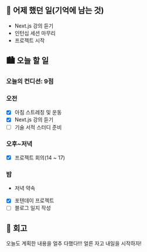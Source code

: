 ## 🌃 어제 했던 일(기억에 남는 것)

- Next.js 강의 듣기
- 인턴십 세션 마무리
- 프로젝트 시작

## 🏙️ 오늘 할 일

### 오늘의 컨디션: 9점

### 오전

- [x] 아침 스트레칭 및 운동
- [x] Next.js 강의 듣기
- [ ] 기술 서적 스터디 준비

### 오후~저녁

- [x] 프로젝트 회의(14 ~ 17)

### 밤

- 저녁 약속
- [x] 포텐데이 프로젝트
- [ ] 블로그 일지 작성

## 🌆 회고

오늘도 계획한 내용을 얼추 다했다!!! 얼른 자고 내일을 시작하자!
